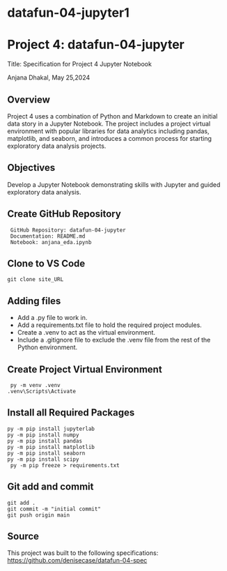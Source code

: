 # datafun-04-jupyter1
# Project 4: datafun-04-jupyter
Title: Specification for Project 4 Jupyter Notebook

 Anjana Dhakal, May 25,2024

## Overview
Project 4 uses a combination of Python and Markdown to create an initial data story in a Jupyter Notebook. The project includes a project virtual environment with popular libraries for data analytics including pandas, matplotlib, and seaborn, and introduces a common process for starting exploratory data analysis projects.

## Objectives
Develop a Jupyter Notebook demonstrating skills with Jupyter and guided exploratory data analysis.

## Create GitHub Repository
```
 GitHub Repository: datafun-04-jupyter
 Documentation: README.md
 Notebook: anjana_eda.ipynb
```

## Clone to VS Code 
```
git clone site_URL
```

## Adding files 
- Add a .py file to work in.
- Add a requirements.txt file to hold the required project modules.
- Create a .venv to act as the virtual environment.
- Include a .gitignore file to exclude the .venv file from the rest of the Python environment.
  
## Create Project Virtual Environment
```
 py -m venv .venv
.venv\Scripts\Activate
```

## Install all Required Packages
```
py -m pip install jupyterlab
py -m pip install numpy
py -m pip install pandas
py -m pip install matplotlib
py -m pip install seaborn
py -m pip install scipy
 py -m pip freeze > requirements.txt
```

## Git add and commit
```
git add .
git commit -m "initial commit"
git push origin main
```
## Source
This project was built to the following specifications: https://github.com/denisecase/datafun-04-spec
